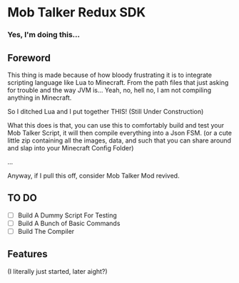 # Mob Talker Redux SDK

### Yes, I'm doing this...

## Foreword

This thing is made because of how bloody frustrating it is to integrate scripting language like Lua to Minecraft. From the path files that just asking for trouble and the way JVM is... Yeah, no, hell no, I am not compiling anything in Minecraft.

So I ditched Lua and I put together THIS! (Still Under Construction)

What this does is that, you can use this to comfortably build and test your Mob Talker Script, it will then compile everything into a Json FSM. (or a cute little zip containing all the images, data, and such that you can share around and slap into your Minecraft Config Folder)

...

Anyway, if I pull this off, consider Mob Talker Mod revived.

## TO DO

- [ ] Build A Dummy Script For Testing
- [ ] Build A Bunch of Basic Commands
- [ ] Build The Compiler

## Features

(I literally just started, later aight?)